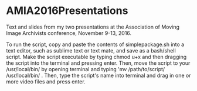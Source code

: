 # AMIA2016Presentations
Text and slides from my two presentations at the Association of Moving Image Archivists conference, November 9-13, 2016.

To run the script, copy and paste the contents of simplepackage.sh into a text editor, such as sublime text or text mate, and save as a bash/shell script. Make the script executable by typing chmod u+x and then dragging the script into the terminal and pressing enter. Then, move the script to your /usr/local/bin/ by opening terminal and typing 'mv /path/to/script/ /usr/local/bin/ . Then, type the script's name into terminal and drag in one or more video files and press enter.
